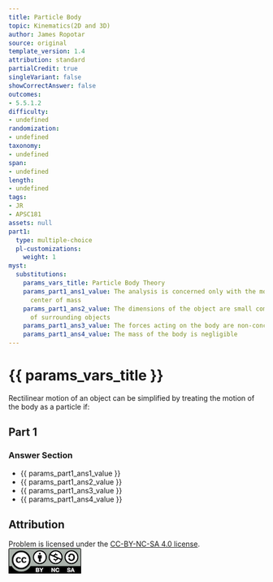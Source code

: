 ```yaml
---
title: Particle Body
topic: Kinematics(2D and 3D)
author: James Ropotar
source: original
template_version: 1.4
attribution: standard
partialCredit: true
singleVariant: false
showCorrectAnswer: false
outcomes:
- 5.5.1.2
difficulty:
- undefined
randomization:
- undefined
taxonomy:
- undefined
span:
- undefined
length:
- undefined
tags:
- JR
- APSC181
assets: null
part1:
  type: multiple-choice
  pl-customizations:
    weight: 1
myst:
  substitutions:
    params_vars_title: Particle Body Theory
    params_part1_ans1_value: The analysis is concerned only with the motion of the
      center of mass
    params_part1_ans2_value: The dimensions of the object are small compared to those
      of surrounding objects
    params_part1_ans3_value: The forces acting on the body are non-concurrent
    params_part1_ans4_value: The mass of the body is negligible
---
```

# {{ params_vars_title }}
Rectilinear motion of an object can be simplified by treating the motion of the body as a particle if:

## Part 1

### Answer Section

- {{ params_part1_ans1_value }}
- {{ params_part1_ans2_value }}
- {{ params_part1_ans3_value }}
- {{ params_part1_ans4_value }}

## Attribution

Problem is licensed under the [CC-BY-NC-SA 4.0 license](https://creativecommons.org/licenses/by-nc-sa/4.0/).<br> ![The Creative Commons 4.0 license requiring attribution-BY, non-commercial-NC, and share-alike-SA license.](https://raw.githubusercontent.com/firasm/bits/master/by-nc-sa.png)
